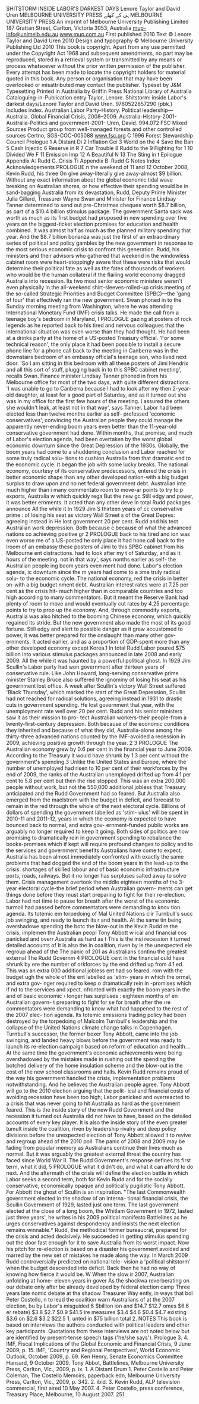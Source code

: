 SHITSTORM 
INSIDE LABOR'S DARKEST DAYS 
Lenore Taylor and David Uren 
MELBOURNE UNIVERSITY PRESS 
ہی کے کھلے 
MELBOURNE UNIVERSITY PRESS 
An imprint of Melbourne University Publishing Limited 187 Grattan Street, Carlton, Victoria 3053, Australia mup-info@unimelb.edu.au 
www.mup.com.au 
First published 2010 
Text © Lenore Taylor and David Uren 2010 
Design and typography © Melbourne University Publishing Ltd 2010 
This book is copyright. Apart from any use permitted under the Copyright Act 1968 and subsequent amendments, no part may be reproduced, stored in a retrieval system or transmitted by any means or process whatsoever without the prior written permission of the publisher. 
Every attempt has been made to locate the copyright holders for material quoted in this book. Any person or organisation that may have been overlooked or misattributed may contact the publisher. 
Typeset by J&M Typesetting 
Printed in Australia by Griffin Press 
National Library of Australia Cataloguing-in-Publication entry 
Taylor, Lenore. 
Shitstorm: inside Labor's darkest days/Lenore Taylor and David Uren. 
9780522857290 (pbk.) 
Includes index. 
Australian Labor Party-History. 
Political leadership—Australia. 
Global Financial Crisis, 2008–2009. 
Australia-History-2001- 
Australia-Politics and government-2001- 
Uren, David. 
994.072 
FSC 
Mixed Sources Product group from well-managed forests and other controlled sources 
Certno, SGS-COC-005088 www.fsc.org 
C 1996 Forest Stewardship Council 
Prologue 
1 
A Distant Di 
2 
Inflation Gei 
3 
World on the 
4 
Save the Ban 
5 
Cash Injectic 
6 
Reserve in R 
7 
Car Trouble 
8 
Rudd to the 
9 
Fighting for 1 
10 
Divided We F 
11 
Emission Imp 
12 
A Beautiful N 
13 
The Sting in t 
Epilogue 
Appendix A: Rudd G. 
Crisis Ti 
Appendix B: Rudd G 
Notes 
Index 
Acknowledgements 
PROLOGUE 
n the weekend of 11 and 12 October 2008, Kevin Rudd, his three 
On 
give away-literally give away-almost $9 billion. 
Without any exact information about the global economic tidal wave breaking on Australian shores, or how effective their spending would be in sand-bagging Australia from its devastation, Rudd, Deputy Prime Minister Julia Gillard, Treasurer Wayne Swan and Minister for Finance Lindsay Tanner determined to send out pre-Christmas cheques worth $8.7 billion, as part of a $10.4 billion stimulus package. 
The government Santa sack was worth as much as its first budget had proposed in new spending over five years on the biggest-ticket election promises for education and health combined. It was almost half as much as the planned military spending that year. 
And the $8.7 billion bonanza was just the first of an extraordinary series of political and policy gambles by the new government in response to the most serious economic crisis to confront this generation. 
Rudd, his ministers and their advisors who gathered that weekend in the windowless cabinet room were heart-stoppingly aware that these were risks that would determine their political fate as well as the fates of thousands of workers who would be the human collateral if the flailing world economy dragged Australia into recession. 
Its two most senior economic ministers weren't even physically in the all-weekend shirt-sleeves-rolled-up crisis meeting of the so-called Strategic Priorities and Budget Committee (SPBC)—the 'gang of four' that effectively ran the new government. 
Swan phoned in to the Sunday morning meeting from Washington, where he was attending International Monetary Fund (IMF) crisis talks. He made the call from a teenage boy's bedroom in Maryland, 
I 
PROLOGUE 
gazing at posters of rock legends as he reported back to his tired and nervous colleagues that the international situation was even worse than they had thought. 
He had been at a drinks party at the home of a US-posted Treasury official. 'For some technical reason', the only place it had been possible to install a secure phone line for a phone call back to the meeting in Canberra was in the downstairs bedroom of an embassy official's teenage son, who lived next door. 
'So I am sitting in this bedroom with all these posters of Jimi Hendrix and all this sort of stuff, plugging back in to this SPBC cabinet meeting', recalls Swan. 
Finance minister Lindsay Tanner phoned in from his Melbourne office for most of the two days, with quite different distractions. 
'I was unable to go to Canberra because I had to look after my then 2-year-old daughter, at least for a good part of Saturday, and as it turned out she was in my office for the first few hours of the meeting. I assured the others she wouldn't leak, at least not in that way', says Tanner. 
Labor had been elected less than twelve months earlier as self- professed 'economic conservatives', convincing the Australian people they could manage the apparently never-ending boom years even better than the 11-year-old conservative government had done. 
Within months, that promise, and much of Labor's election agenda, had been overtaken by the worst global economic downturn since the Great Depression of the 1930s. Globally, the boom years had come to a shuddering conclusion and Labor reached for some truly radical solu- tions to cushion Australia from that dramatic end to the economic cycle. 
It began the job with some lucky breaks. The national economy, courtesy of its conservative predecessors, entered the crisis in better economic shape than any other developed nation-with a big budget surplus to draw upon and no net federal government debt. 
Australian inte 
much higher than i 
many commentato 
room to move-ar 
points to try to p exports, Australia w which quickly rega But the new gc Still edgy and 
power, it was better ernments. It acted than any other deve In total Rudd packages announce 
All the while it In 1929 Jim S thirteen years of cc conservative prime : of losing his seat as victory Wall Street s of the Great Depres: agreeing instead in He lost government 20 per cent. 
Rudd and his 
tect Australian work depression. 
Both because c because of what the advanced nations co achieving positive gr 
2 
PROLOGUE 
back to his tired and 
ion was even worse 
me of a US-posted he only place it had hone call back to the lroom of an embassy 
these posters of Jimi to this SPBC cabinet 
from his Melbourne 
ent distractions. 
had to look after my t of Saturday, and as it hours of the meeting. not in that way', says 
nonths earlier as self- the Australian people ing boom years even ment had done. Labor's election agenda, 
ic downturn since the m years had come to a ɔme truly radical solu- to the economic cycle. The national economy, red the crisis in better ɔn-with a big budget nment debt. 
Australian interest rates were at 7.25 per cent as the crisis hit- much higher than in comparable countries and too high according to many commentators. But it meant the Reserve Bank had plenty of room to move and would eventually cut rates by 4.25 percentage points to try to prop up the economy. And, through commodity exports, Australia was also hitched to the booming Chinese economy, which quickly regained its stride. 
But the new government also made the most of its good fortune. Still edgy and alert to possible danger as it grew accustomed to power, it was better prepared for the onslaught than many other gov- ernments. It acted earlier, and as a proportion of GDP-spent more than any other developed economy except Korea.1 
In total Rudd Labor poured $75 billion into various stimulus packages announced in late 2008 and early 2009. 
All the while it was haunted by a powerful political ghost. 
In 1929 Jim Scullin's Labor party had won government after thirteen years of conservative rule. Like John Howard, long-serving conservative prime minister Stanley Bruce also suffered the ignominy of losing his seat as his government lost office. A week after Scullin's victory Wall Street suffered 'Black Thursday', which marked the start of the Great Depression, Scullin had not reached for radical solutions, agreeing instead in 1931 to drastic cuts in government spending. He lost government that year, with the unemployment rate well over 
20 
per cent. 
Rudd and his senior ministers saw it as their mission to pro- tect Australian workers-their people-from a twenty-first-century depression. 
Both because of the economic conditions they inherited and because of what they did, Australia-alone among the thirty-three advanced nations counted by the IMF-avoided a recession in 2009, achieving positive growth through the year. 
2 
3 
PROLOGUE 
The Australian economy grew by 0.6 per cent in the financial year to June 2009. According to the Treasury it would have shrunk by 1.3 per cent without the government's spending.3 
Unlike the United States and Europe, where the number of unemployed had risen to 10 per cent of their workforces by the end of 2009, the ranks of the Australian unemployed drifted up from 4.1 per cent to 5.8 per cent but then the rise stopped. This was an extra 200,000 people without work, but not the 550,000 additional jobless that Treasury anticipated and the Rudd Government had so feared. 
But Australia also emerged from the maelstrom with the budget in deficit, and forecast to remain in the red through the whole of the next electoral cycle. 
Billions of dollars of spending the government labelled as 'stim- ulus' will be spent in 2010-11 and 2011-12, years in which the economy is expected to have bounced back to normal, and extra gov- ernment-funded public works are arguably no longer required to keep it going. 
Both sides of politics are now promising to dramatically rein in government spending to rebalance the books-promises which if kept will require profound changes to policy and to the services and government benefits Australians have come to expect. 
Australia has been almost immediately confronted with exactly the same problems that had dogged the end of the boom years in the lead-up to the crisis: shortages of skilled labour and of basic economic infrastructure ports, roads, railways. But it no longer has surpluses salted away to solve them. 
Crisis management overtook the middle eighteen months of the 3-year electoral cycle-the brief period when Australian govern- ments can get things done before they must start preparing to fight for their re-election. Labor had not time to pause for breath after the worst of the economic turmoil had passed before commentators were 
demanding to knov tion agenda. 
Its totemic em torpedoing of Mal United Nations clir Turnbull's succ 
job swinging, and ready to launch its r 
and health. 
At the same tin being overshadowe spending the botc the blow-out in the 
Kevin Rudd re the crisis, implemen the Australian peopl 
Tony Abbott w ical and financial cos panicked and overr Australia as hard as t 
This is the insi 
recession it turned detailed accounts of 
It is also the in coalition, riven by le the unexpected ele regroup ahead of the The panic of 201 as Australians continu the greatest external The Rudd Governm 
4 
PROLOGUE 
cent in the financial ould have shrunk by 
ere the number of orkforces by the end drifted up from 4.1 ed. This was an extra 000 additional jobless 
ent had so feared. rom with the budget ugh the whole of the 
ent labelled as 'stim- years in which the ormal, and extra gov- nger required to keep 
o dramatically rein in -promises which if nd to the services and 
xpect. 
nfronted with exactly the boom years in the and of basic economic › longer has surpluses 
: eighteen months of en Australian govern- 
t preparing to fight for se for breath after the 
›re commentators were 
demanding to know what had happened to the rest of the 2007 elec- tion agenda. 
Its totemic emissions trading policy had been destroyed by the torpedoing of Malcolm Turnbull's leadership and the collapse of the United Nations climate change talks in Copenhagen. 
Turnbull's successor, the former boxer Tony Abbott, came into the job swinging, and landed heavy blows before the government was ready to launch its re-election campaign based on reform of education and health. 
. 
At the same time the government's economic achievements were being overshadowed by the mistakes made in rushing out the spending the botched delivery of the home insulation scheme and the blow-out in the cost of the new school classrooms and halls. 
Kevin Rudd remains proud of the way his government handled the crisis, implementation problems notwithstanding. And he believes the Australian people agree. 
Tony Abbott will go to the 2010 election arguing that the polit- ical and financial costs of avoiding recession have been too high; Labor panicked and overreacted to a crisis that was never going to hit Australia as hard as the government feared. 
This is the inside story of the new Rudd Government and the recession it turned out Australia did not have to have, based on the detailed accounts of every key player. 
It is also the inside story of the even greater tumult inside the coalition, riven by leadership rivalry and deep policy divisions before the unexpected election of Tony Abbott allowed it to revive and regroup ahead of the 2010 poll. 
The panic of 2008 and 2009 may be fading from popular memory as Australians continue their lives much as normal. But it was arguably the 
greatest external threat the country has faced since World War II. The Rudd Government's response defines its first term, what it did, 
5 
PROLOGUE 
what it didn't do, and what it can afford to do next. And the aftermath of the crisis will define the election battle in which Labor seeks a second term, both for Kevin Rudd and for the socially conservative, economically opaque and politically pugilistic Tony Abbott. 
For Abbott the ghost of Scullin is an inspiration. "The last Commonwealth government elected in the shadow of an interna- tional financial crisis, the Scullin Government of 1929, lasted just one term. The last government elected at the close of a long boom, the Whitlam Government in 1972, lasted just three years', he writes in his 2009 political manifesto Battlelines as he urges conservatives against despondency and insists the next election remains winnable.* 
Rudd, the methodical former bureaucrat, prepared for the crisis and acted decisively. He succeeded in getting stimulus spending out the door fast enough for it to save Australia from its worst impact. Now his pitch for re-election is based on a disaster his government avoided and marred by the new set of mistakes he made along the way. In March 2009 Rudd controversially predicted on national tele- vision a 'political shitstorm' when the budget descended into deficit. Back then he had no way of knowing how fierce it would be. 
W 
When the slow ir 
2007, 
Australian 
unfolding at home- eleven years in gover 
As the shockwa 
reverberating on our debate only after be already developed by federal election camp Three years late nomic debate at tha shadow Treasurer Way ently, in ways that bol Peter Costello, n 
to lead the coalition 
warn Australians of at 
the 2007 election, bu by Labor's misguided 
6 
$billion 
ion and 
$14.7 
$12.7 
omes 
$6.6 
er rebate) 
$3.8 
$2.7 
$0.9 
$41.5 
ire measures 
$3.4 
$4.6 
$0.4 
$4.7 
existing 
$3.6 
on 
$2.6 
$3.2 
$22.5 
1. 
unted in $75 billion total 
2. 
NOTES 
This book is based on interviews the authors conducted with political leaders and other key participants. Quotations from these interviews are not noted below but are identified by present-tense speech tags ('he/she says'). 
Prologue 
3. 
4. 
IMF, Fiscal Implications of the Global Economic and Financial Crisis, 9 June 2009, p. 15. 
IMF, 'Country and Regional Perspectives', World Economic Outlook, October 2009, p. 69. 
Ken Henry, Senate Economics Committee Hansard, 9 October 2009. Tony Abbot, Battlelines, Melbourne University Press, Carlton, Vic., 2009, p. ix. 
1. 
A Distant Drum 
1. 
Peter Costello and Peter Coleman, The Costello Memoirs, paperback edn, Melbourne University Press, Carlton, Vic., 2009, p. 342. 
2. 
ibid. 
3. Kevin Rudd, ALP television commercial, first aired 10 May 2007. 
4. 
Peter Costello, press conference, Treasury Place, Melbourne, 10 August 2007. 
251 
